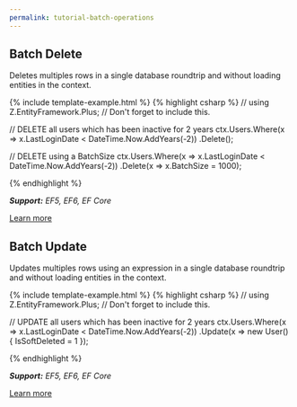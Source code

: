 ```yaml
---
permalink: tutorial-batch-operations
---
```


## Batch Delete

Deletes multiples rows in a single database roundtrip and without loading entities in the context.

{% include template-example.html %} 
{% highlight csharp %}
// using Z.EntityFramework.Plus; // Don't forget to include this.

// DELETE all users which has been inactive for 2 years
ctx.Users.Where(x => x.LastLoginDate < DateTime.Now.AddYears(-2))
         .Delete();

// DELETE using a BatchSize
ctx.Users.Where(x => x.LastLoginDate < DateTime.Now.AddYears(-2))
         .Delete(x => x.BatchSize = 1000);

{% endhighlight %}

***Support:** EF5, EF6, EF Core*

[Learn more](/batch-delete)

## Batch Update

Updates multiples rows using an expression in a single database roundtrip and without loading entities in the context.

{% include template-example.html %} 
{% highlight csharp %}
// using Z.EntityFramework.Plus; // Don't forget to include this.

// UPDATE all users which has been inactive for 2 years
ctx.Users.Where(x => x.LastLoginDate < DateTime.Now.AddYears(-2))
         .Update(x => new User() { IsSoftDeleted = 1 });

{% endhighlight %}

***Support:** EF5, EF6, EF Core*

[Learn more](/batch-update)